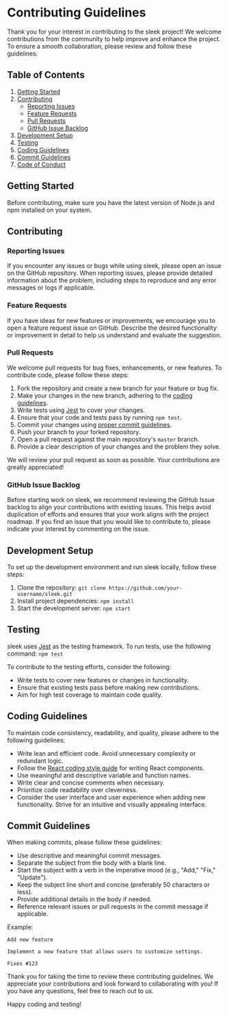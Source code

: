 # Contributing Guidelines

Thank you for your interest in contributing to the sleek project! We welcome contributions from the community to help improve and enhance the project. To ensure a smooth collaboration, please review and follow these guidelines.

## Table of Contents

1. [Getting Started](#getting-started)
2. [Contributing](#contributing)
    - [Reporting Issues](#reporting-issues)
    - [Feature Requests](#feature-requests)
    - [Pull Requests](#pull-requests)
    - [GitHub Issue Backlog](#github-issue-backlog)
3. [Development Setup](#development-setup)
4. [Testing](#testing)
5. [Coding Guidelines](#coding-guidelines)
6. [Commit Guidelines](#commit-guidelines)
7. [Code of Conduct](#code-of-conduct)

## Getting Started

Before contributing, make sure you have the latest version of Node.js and npm installed on your system.

## Contributing

### Reporting Issues

If you encounter any issues or bugs while using sleek, please open an issue on the GitHub repository. When reporting issues, please provide detailed information about the problem, including steps to reproduce and any error messages or logs if applicable.

### Feature Requests

If you have ideas for new features or improvements, we encourage you to open a feature request issue on GitHub. Describe the desired functionality or improvement in detail to help us understand and evaluate the suggestion.

### Pull Requests

We welcome pull requests for bug fixes, enhancements, or new features. To contribute code, please follow these steps:

1. Fork the repository and create a new branch for your feature or bug fix.
2. Make your changes in the new branch, adhering to the [coding guidelines](#coding-guidelines).
3. Write tests using [Jest](https://jestjs.io/) to cover your changes.
4. Ensure that your code and tests pass by running `npm test`.
5. Commit your changes using [proper commit guidelines](#commit-guidelines).
6. Push your branch to your forked repository.
7. Open a pull request against the main repository's `master` branch.
8. Provide a clear description of your changes and the problem they solve.

We will review your pull request as soon as possible. Your contributions are greatly appreciated!

### GitHub Issue Backlog

Before starting work on sleek, we recommend reviewing the GitHub Issue backlog to align your contributions with existing issues. This helps avoid duplication of efforts and ensures that your work aligns with the project roadmap. If you find an issue that you would like to contribute to, please indicate your interest by commenting on the issue.

## Development Setup

To set up the development environment and run sleek locally, follow these steps:

1. Clone the repository: `git clone https://github.com/your-username/sleek.git`
2. Install project dependencies: `npm install`
3. Start the development server: `npm start`

## Testing

sleek uses [Jest](https://jestjs.io/) as the testing framework. To run tests, use the following command: `npm test`

To contribute to the testing efforts, consider the following:

- Write tests to cover new features or changes in functionality.
- Ensure that existing tests pass before making new contributions.
- Aim for high test coverage to maintain code quality.

## Coding Guidelines

To maintain code consistency, readability, and quality, please adhere to the following guidelines:

- Write lean and efficient code. Avoid unnecessary complexity or redundant logic.
- Follow the [React coding style guide](https://reactjs.org/docs/style-guide.html) for writing React components.
- Use meaningful and descriptive variable and function names.
- Write clear and concise comments when necessary.
- Prioritize code readability over cleverness.
- Consider the user interface and user experience when adding new functionality. Strive for an intuitive and visually appealing interface.

## Commit Guidelines

When making commits, please follow these guidelines:

- Use descriptive and meaningful commit messages.
- Separate the subject from the body with a blank line.
- Start the subject with a verb in the imperative mood (e.g., "Add," "Fix," "Update").
- Keep the subject line short and concise (preferably 50 characters or less).
- Provide additional details in the body if needed.
- Reference relevant issues or pull requests in the commit message if applicable.

Example:
```
Add new feature

Implement a new feature that allows users to customize settings.

Fixes #123
```

Thank you for taking the time to review these contributing guidelines. We appreciate your contributions and look forward to collaborating with you! If you have any questions, feel free to reach out to us.

Happy coding and testing!